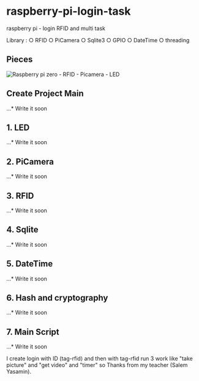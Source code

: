 # raspberry-pi-login-task
raspberry pi - login RFID and multi task

Library :
○ RFID
○ PiCamera
○ Sqlite3
○ GPIO
○ DateTime
○ threading

## Pieces

![Raspberry pi zero - RFID - Picamera - LED ](http://s8.picofile.com/file/8364366234/result.jpg)

## Create Project Main
...* Write it soon

## 1. LED
...* Write it soon

## 2. PiCamera
...* Write it soon

## 3. RFID
...* Write it soon

## 4. Sqlite 
...* Write it soon

## 5. DateTime 
...* Write it soon

## 6. Hash and cryptography 
...* Write it soon

## 7. Main Script 
...* Write it soon

I create login with ID (tag-rfid) and then with tag-rfid run 3 work like "take picture" and "get video" and "timer"
so Thanks from my teacher (Salem Yasamin).

